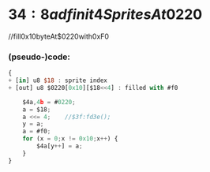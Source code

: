 ﻿
# $34:8adf init4SpritesAt$0220



//fill0x10byteAt$0220with0xF0

### (pseudo-)code:
```js
{
+ [in] u8 $18 : sprite index
+ [out] u8 $0220[0x10][$18<<4] : filled with #f0

	$4a,4b = #0220;
	a = $18;
	a <<= 4;	//$3f:fd3e();
	y = a;
	a = #f0;
	for (x = 0;x != 0x10;x++) {
		$4a[y++] = a;
	}
}
```



